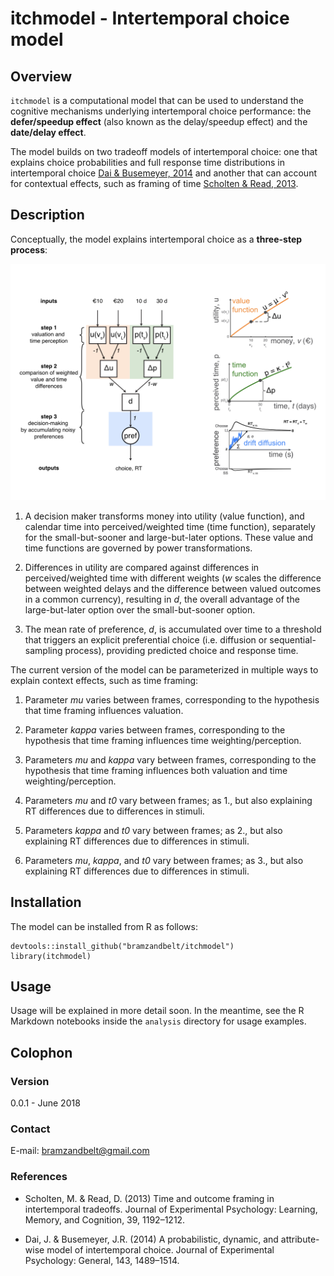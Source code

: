 # itchmodel - Intertemporal choice model

## Overview
`itchmodel` is a computational model that can be used to understand the cognitive mechanisms underlying intertemporal choice performance: the __defer/speedup effect__ (also known as the delay/speedup effect) and the __date/delay effect__. 

The model builds on two tradeoff models of intertemporal choice: one that explains choice probabilities and full response time distributions in intertemporal choice [Dai & Busemeyer, 2014](https://doi.org/10.1037/a0035976) and another that can account for contextual effects, such as framing of time  [Scholten & Read, 2013](https://doi.org/10.1037/a0031171).

## Description

Conceptually, the model explains intertemporal choice as a __three-step process__:

![Intertemporal choice model](./itchmodel_schematic.png)

1. A decision maker transforms money into utility (value function), and calendar time into perceived/weighted time (time function), separately for the small-but-sooner and large-but-later options. These value and time functions are governed by power transformations.

2. Differences in utility are compared against differences in perceived/weighted time with different weights (_w_ scales the difference between weighted delays and the difference between valued outcomes in a common currency), resulting in _d_, the overall advantage of the large-but-later option over the small-but-sooner option.

3. The mean rate of preference, _d_, is accumulated over time to a threshold that triggers an explicit preferential choice (i.e. diffusion or sequential-sampling process), providing predicted choice and response time.

The current version of the model can be parameterized in multiple ways to explain context effects, such as time framing:

1. Parameter _mu_ varies between frames, corresponding to the hypothesis that time framing influences valuation.

2. Parameter _kappa_ varies between frames, corresponding to the hypothesis that time framing influences time weighting/perception.

3. Parameters _mu_ and _kappa_ vary between frames, corresponding to the hypothesis that time framing influences both valuation and time weighting/perception.

4. Parameters _mu_ and _t0_ vary between frames; as 1., but also explaining RT differences due to differences in stimuli.

5. Parameters _kappa_ and _t0_ vary between frames; as 2., but also explaining RT differences due to differences in stimuli.

6. Parameters _mu_, _kappa_, and _t0_ vary between frames; as 3., but also explaining RT differences due to differences in stimuli.

## Installation

The model can be installed from R as follows:
```
devtools::install_github("bramzandbelt/itchmodel")
library(itchmodel)
```

## Usage

Usage will be explained in more detail soon. In the meantime, see the R Markdown notebooks inside the `analysis` directory for usage examples.


## Colophon

### Version

0.0.1 - June 2018

### Contact

E-mail: bramzandbelt@gmail.com

### References

- Scholten, M. & Read, D. (2013) Time and outcome framing in intertemporal tradeoffs. Journal of Experimental Psychology: Learning, Memory, and Cognition, 39, 1192–1212.

- Dai, J. & Busemeyer, J.R. (2014) A probabilistic, dynamic, and attribute-wise model of intertemporal choice. Journal of Experimental Psychology: General, 143, 1489–1514.
